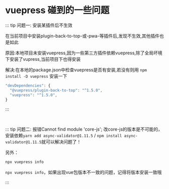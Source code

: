 # vuepress 碰到的一些问题

::: tip 问题一: 安装某插件后不生效

在当前项目中安装plugin-back-to-top-或-pwa-等插件后,发现不生效,其他插件也是如此

原因:本地项目未安装vuepress,因为一些第三方插件依赖vuepress,除了全局坏境下安装了vupress,当前项目下也得安装

解决:在本地的package.json中检查vuepress是否有安装,若没有则用 `npm install -D vuepress` 安装一下

```js
"devDependencies": {
  "@vuepress/plugin-back-to-top": "^1.5.0",
  "vuepress": "^1.5.0",
}
```
:::

<br />

::: tip 问题二: 报错Cannot find module 'core-js';
改core-js的版本是不可能的，安装依赖`yarn add async-validator@1.11.5` / `npm install async-validator@1.11.5`就可以解决问题了！

另外：

```js
npx vuepress info
```

`npx vuepress info`，如果出现vue包版本不一致的问题，记得将版本安装一致哦


:::